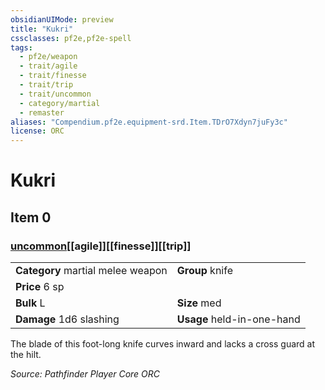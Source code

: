 ```yaml
---
obsidianUIMode: preview
title: "Kukri"
cssclasses: pf2e,pf2e-spell
tags:
  - pf2e/weapon
  - trait/agile
  - trait/finesse
  - trait/trip
  - trait/uncommon
  - category/martial
  - remaster
aliases: "Compendium.pf2e.equipment-srd.Item.TDrO7Xdyn7juFy3c"
license: ORC
---
```

# Kukri
## Item 0
### [uncommon](uncommon "Uncommon Rarity Trait")[[agile]][[finesse]][[trip]]

|  |  |
| -- | -- |
| **Category** martial melee weapon | **Group** knife |
| **Price** 6 sp |  |
| **Bulk** L | **Size** med |
| **Damage** 1d6 slashing  | **Usage** held-in-one-hand |



The blade of this foot-long knife curves inward and lacks a cross guard at the hilt.

*Source: Pathfinder Player Core*
*ORC*